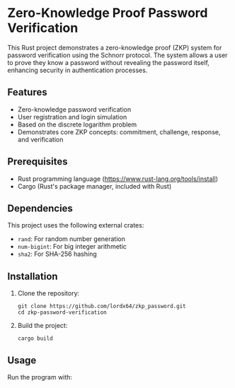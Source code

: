 # Zero-Knowledge Proof Password Verification

This Rust project demonstrates a zero-knowledge proof (ZKP) system for password verification using the Schnorr protocol. The system allows a user to prove they know a password without revealing the password itself, enhancing security in authentication processes.

## Features

- Zero-knowledge password verification
- User registration and login simulation
- Based on the discrete logarithm problem
- Demonstrates core ZKP concepts: commitment, challenge, response, and verification

## Prerequisites

- Rust programming language (https://www.rust-lang.org/tools/install)
- Cargo (Rust's package manager, included with Rust)

## Dependencies

This project uses the following external crates:

- `rand`: For random number generation
- `num-bigint`: For big integer arithmetic
- `sha2`: For SHA-256 hashing

## Installation

1. Clone the repository:
   ```
   git clone https://github.com/lordx64/zkp_password.git
   cd zkp-password-verification
   ```

2. Build the project:
   ```
   cargo build
   ```

## Usage

Run the program with:
